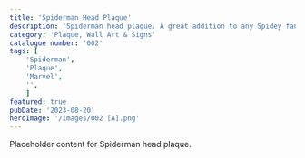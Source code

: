 ```yaml
---
title: 'Spiderman Head Plaque'
description: 'Spiderman head plaque. A great addition to any Spidey fans game room office or bedroom'
category: 'Plaque, Wall Art & Signs'
catalogue number: '002'
tags: [
    'Spiderman', 
    'Plaque', 
    'Marvel', 
    '',
    ]
featured: true
pubDate: '2023-08-20'
heroImage: '/images/002 [A].png'
---
```


Placeholder content for Spiderman head plaque.